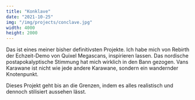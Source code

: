 ```yaml
---
title: "Konklave"
date: "2021-10-25"
img: "/img/projects/conclave.jpg"
width: 4000
height: 2000
---
```


Das ist eines meiner bisher definitivsten Projekte. Ich habe mich von Rebirth der Echzeit-Demo von Quixel Megascans, inspirieren lassen. Das nordische postapokalyptische Stimmung hat mich wirklich in den Bann gezogen. Vans Karawane ist nicht wie jede andere Karawane, sondern ein wandernder Knotenpunkt.

Dieses Projekt geht bis an die Grenzen, indem es alles realistisch und dennoch stilisiert aussehen lässt.
